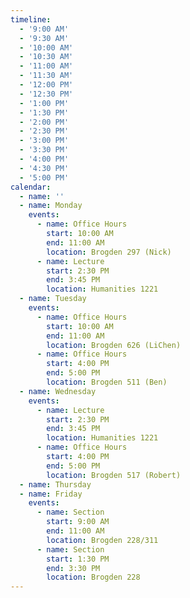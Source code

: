 ```yaml
---
timeline:
  - '9:00 AM'
  - '9:30 AM'
  - '10:00 AM'
  - '10:30 AM'
  - '11:00 AM'
  - '11:30 AM'
  - '12:00 PM'
  - '12:30 PM'
  - '1:00 PM'
  - '1:30 PM'
  - '2:00 PM'
  - '2:30 PM'
  - '3:00 PM'
  - '3:30 PM'
  - '4:00 PM'
  - '4:30 PM'
  - '5:00 PM'
calendar:
  - name: ''
  - name: Monday
    events:
      - name: Office Hours
        start: 10:00 AM
        end: 11:00 AM
        location: Brogden 297 (Nick)
      - name: Lecture
        start: 2:30 PM
        end: 3:45 PM
        location: Humanities 1221
  - name: Tuesday
    events:
      - name: Office Hours
        start: 10:00 AM
        end: 11:00 AM
        location: Brogden 626 (LiChen)
      - name: Office Hours
        start: 4:00 PM
        end: 5:00 PM
        location: Brogden 511 (Ben)
  - name: Wednesday
    events:
      - name: Lecture
        start: 2:30 PM
        end: 3:45 PM
        location: Humanities 1221
      - name: Office Hours
        start: 4:00 PM
        end: 5:00 PM
        location: Brogden 517 (Robert)
  - name: Thursday
  - name: Friday
    events:
      - name: Section
        start: 9:00 AM
        end: 11:00 AM
        location: Brogden 228/311
      - name: Section
        start: 1:30 PM
        end: 3:30 PM
        location: Brogden 228
---
```

